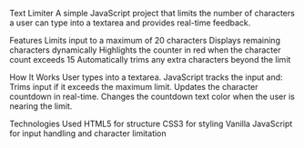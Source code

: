 Text Limiter
A simple JavaScript project that limits the number of characters a user can type into a textarea and provides real-time feedback.

Features
Limits input to a maximum of 20 characters
Displays remaining characters dynamically
Highlights the counter in red when the character count exceeds 15
Automatically trims any extra characters beyond the limit

How It Works
User types into a textarea.
JavaScript tracks the input and:
Trims input if it exceeds the maximum limit.
Updates the character countdown in real-time.
Changes the countdown text color when the user is nearing the limit.

Technologies Used
HTML5 for structure
CSS3 for styling
Vanilla JavaScript for input handling and character limitation
